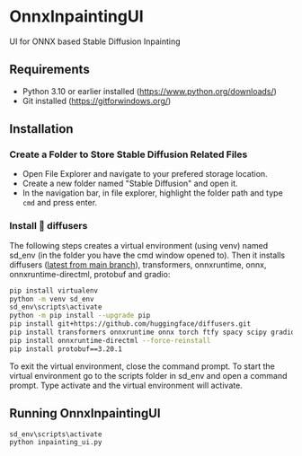 # OnnxInpaintingUI
UI for ONNX based Stable Diffusion Inpainting

## Requirements
- Python 3.10 or earlier installed (https://www.python.org/downloads/)
- Git installed (https://gitforwindows.org/)

## Installation
### Create a Folder to Store Stable Diffusion Related Files
- Open File Explorer and navigate to your prefered storage location.
- Create a new folder named "Stable Diffusion" and open it.
- In the navigation bar, in file explorer, highlight the folder path and type `cmd` and press enter.

### Install 🤗 diffusers
The following steps creates a virtual environment (using venv) named sd_env (in the folder you have the cmd window opened to). Then it  installs diffusers ([latest from main branch](https://github.com/huggingface/diffusers)), transformers, onnxruntime, onnx, onnxruntime-directml, protobuf and gradio:
```bash
pip install virtualenv
python -m venv sd_env
sd_env\scripts\activate
python -m pip install --upgrade pip
pip install git+https://github.com/huggingface/diffusers.git
pip install transformers onnxruntime onnx torch ftfy spacy scipy gradio
pip install onnxruntime-directml --force-reinstall
pip install protobuf==3.20.1
```
To exit the virtual environment, close the command prompt. To start the virtual environment go to the scripts folder in sd_env and open a command prompt. Type activate and the virtual environment will activate.

## Running OnnxInpaintingUI
```bash
sd_env\scripts\activate
python inpainting_ui.py
```
